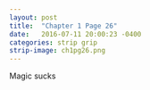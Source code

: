 ```yaml
---
layout: post
title:  "Chapter 1 Page 26"
date:   2016-07-11 20:00:23 -0400
categories: strip grip
strip-image: ch1pg26.png
---
```

Magic sucks 

